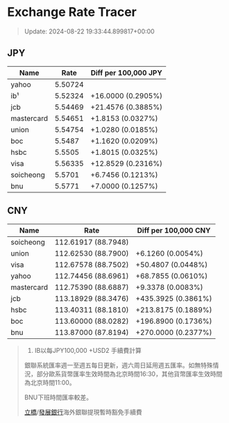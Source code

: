 # Exchange Rate Tracer

> Update: 2024-08-22 19:33:44.899817+00:00

## JPY

| Name       |    Rate | Diff per 100,000 JPY   |
|------------|---------|------------------------|
| yahoo      | 5.50724 |                        |
| ib¹        | 5.52324 | +16.0000 (0.2905%)     |
| jcb        | 5.54469 | +21.4576 (0.3885%)     |
| mastercard | 5.54651 | +1.8153 (0.0327%)      |
| union      | 5.54754 | +1.0280 (0.0185%)      |
| boc        | 5.5487  | +1.1620 (0.0209%)      |
| hsbc       | 5.5505  | +1.8015 (0.0325%)      |
| visa       | 5.56335 | +12.8529 (0.2316%)     |
| soicheong  | 5.5701  | +6.7456 (0.1213%)      |
| bnu        | 5.5771  | +7.0000 (0.1257%)      |

## CNY

| Name       | Rate                | Diff per 100,000 CNY   |
|------------|---------------------|------------------------|
| soicheong  | 112.61917	(88.7948) |                        |
| union      | 112.62530	(88.7900) | +6.1260 (0.0054%)      |
| visa       | 112.67578	(88.7502) | +50.4807 (0.0448%)     |
| yahoo      | 112.74456	(88.6961) | +68.7855 (0.0610%)     |
| mastercard | 112.75390	(88.6887) | +9.3378 (0.0083%)      |
| jcb        | 113.18929	(88.3476) | +435.3925 (0.3861%)    |
| hsbc       | 113.40311	(88.1810) | +213.8175 (0.1889%)    |
| boc        | 113.60000	(88.0282) | +196.8900 (0.1736%)    |
| bnu        | 113.87000	(87.8194) | +270.0000 (0.2377%)    |


> 1. IB以每JPY100,000 +USD2 手續費計算
>
> 銀聯系統匯率週一至週五每日更新，週六周日延用週五匯率。如無特殊情況，部分歐系貨幣匯率生效時間為北京時間16:30，其他貨幣匯率生效時間為北京時間11:00。
>
> BNU下班時間匯率較差。
>
> [立橋](https://www.wlbank.com.mo/uploads/ueditor/file/20181211/1544536513900230.pdf)/[發展銀行](https://www.mdb.com.mo/Service_Charges_20230728.pdf)海外銀聯提現暫時豁免手續費

